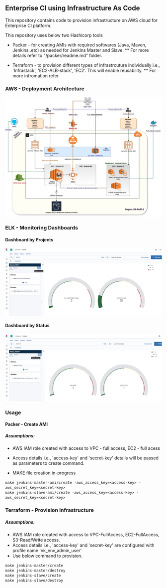 ## Enterprise CI using Infrastructure As Code
This repository contains code to provision infrastructure on AWS cloud for Enterprise CI platform.

This repository uses below two Hashicorp tools
* Packer - for creating AMIs with required softwares (Java, Maven, Jenkins..etc) as needed for Jenkins Master and Slave. 
** For more details refer to "/packer/readme.md" folder.

* Terraform - to provision different types of infrastrcuture individually i.e., 'Infrastack', 'EC2-ALB-stack', 'EC2'. This will enable reusability.
** For more infromation refer


### AWS - Deployment Architecture
![Enterprise-CI AWS deployment architecture](EnterpriseCI-AWS-Deployment-Architecture.jpg)

### ELK - Monitoring Dashboards

#### Dashboard by Projects
![Dashboard By Projects](Dashboard_by_Project.png)

#### Dashboard by Status
![Dashboard By Status](Dashboard_by_status.png)

### Usage

#### Packer - Create AMI 

##### Assumptions:
* AWS IAM role created with access to VPC - full access, EC2 - full acess 

* Access details i.e., 'access-key' and 'secret-key' details will be passed as parameters to create command.

* MAKE file creation in-progress

```
make jenkins-master-ami/create -aws_access_key=<access-key> -aws_secret_key=<secret-key>
make jenkins-slave-ami/create -aws_access_key=<access-key> -aws_secret_key=<secret-key>
```

### Terraform - Provision Infrastructure

##### Assumptions:
* AWS IAM role created with access to VPC-FullAccess, EC2-FullAccess, S3-Read/Write access. 
* Access details i.e., 'access-key' and 'secret-key' are configured with profile name 'vk_env_admin_user'
* Use below command to provision.

```
make jenkins-master/create
make jenkins-master/destroy
make jenkins-slave/create
make jenkins-slave/destroy
```

